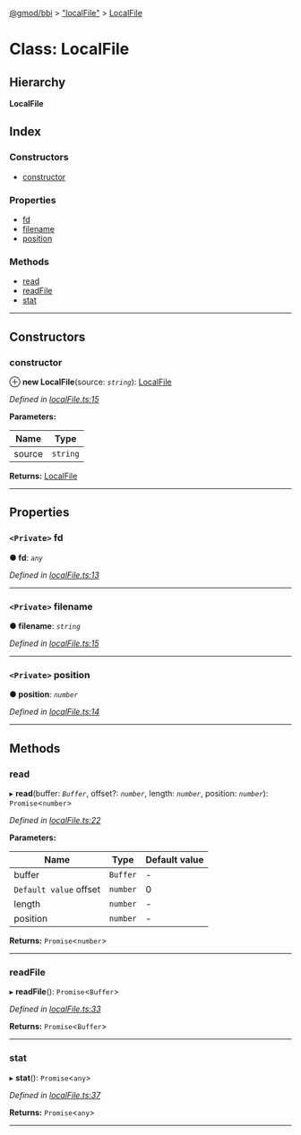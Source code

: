 [@gmod/bbi](../README.md) > ["localFile"](../modules/_localfile_.md) > [LocalFile](../classes/_localfile_.localfile.md)

# Class: LocalFile

## Hierarchy

**LocalFile**

## Index

### Constructors

* [constructor](_localfile_.localfile.md#constructor)

### Properties

* [fd](_localfile_.localfile.md#fd)
* [filename](_localfile_.localfile.md#filename)
* [position](_localfile_.localfile.md#position)

### Methods

* [read](_localfile_.localfile.md#read)
* [readFile](_localfile_.localfile.md#readfile)
* [stat](_localfile_.localfile.md#stat)

---

## Constructors

<a id="constructor"></a>

###  constructor

⊕ **new LocalFile**(source: *`string`*): [LocalFile](_localfile_.localfile.md)

*Defined in [localFile.ts:15](https://github.com/gmod/bbi-js/blob/e20e58c/src/localFile.ts#L15)*

**Parameters:**

| Name | Type |
| ------ | ------ |
| source | `string` |

**Returns:** [LocalFile](_localfile_.localfile.md)

___

## Properties

<a id="fd"></a>

### `<Private>` fd

**● fd**: *`any`*

*Defined in [localFile.ts:13](https://github.com/gmod/bbi-js/blob/e20e58c/src/localFile.ts#L13)*

___
<a id="filename"></a>

### `<Private>` filename

**● filename**: *`string`*

*Defined in [localFile.ts:15](https://github.com/gmod/bbi-js/blob/e20e58c/src/localFile.ts#L15)*

___
<a id="position"></a>

### `<Private>` position

**● position**: *`number`*

*Defined in [localFile.ts:14](https://github.com/gmod/bbi-js/blob/e20e58c/src/localFile.ts#L14)*

___

## Methods

<a id="read"></a>

###  read

▸ **read**(buffer: *`Buffer`*, offset?: *`number`*, length: *`number`*, position: *`number`*): `Promise`<`number`>

*Defined in [localFile.ts:22](https://github.com/gmod/bbi-js/blob/e20e58c/src/localFile.ts#L22)*

**Parameters:**

| Name | Type | Default value |
| ------ | ------ | ------ |
| buffer | `Buffer` | - |
| `Default value` offset | `number` | 0 |
| length | `number` | - |
| position | `number` | - |

**Returns:** `Promise`<`number`>

___
<a id="readfile"></a>

###  readFile

▸ **readFile**(): `Promise`<`Buffer`>

*Defined in [localFile.ts:33](https://github.com/gmod/bbi-js/blob/e20e58c/src/localFile.ts#L33)*

**Returns:** `Promise`<`Buffer`>

___
<a id="stat"></a>

###  stat

▸ **stat**(): `Promise`<`any`>

*Defined in [localFile.ts:37](https://github.com/gmod/bbi-js/blob/e20e58c/src/localFile.ts#L37)*

**Returns:** `Promise`<`any`>

___

